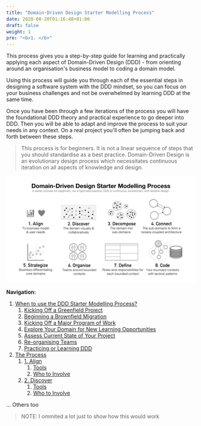 ```yaml
---
title: "Domain-Driven Design Starter Modelling Process"
date: 2020-08-20T01:16:48+01:00
draft: false
weight: 1
pre: "<b>1. </b>"
---
```


This process gives you a step-by-step guide for learning and practically applying each aspect of Domain-Driven Design (DDD) - from orienting around an organisation's business model to coding a domain model.

Using this process will guide you through each of the essential steps in designing a software system with the DDD mindset, so you can focus on your business challenges and not be overwhelmed by learning DDD at the same time.

Once you have been through a few iterations of the process you will have the foundational DDD theory and practical experience to go deeper into DDD. Then you will be able to adapt and improve the process to suit your needs in any context. On a real project you'll often be jumping back and forth between these steps.

> This process is for beginners. It is not a linear sequence of steps that you should standardise as a best practice. Domain-Driven Design is an evolutionary design process which necessitates continuous iteration on all aspects of knowledge and design.

![DDD Starter Modelling Process](resources/ddd-starter-modelling-process.jpg)

__Navigation:__

1. [When to use the DDD Starter Modelling Process?](./when-to-use)
   1. [Kicking Off a Greenfield Project](./when-to-use/#kicking-off-a-greenfield-project)
   1. [Beginning a Brownfield Migration](./when-to-use/#beginning-a-brownfield-migration)
   1. [Kicking Off a Major Program of Work](./when-to-use/#kicking-off-a-major-program-of-work)
   1. [Explore Your Domain for New Learning Opportunities](./when-to-use/#explore-your-domain-for-new-learning-opportunities)
   1. [Assess Current State of Your Project](./when-to-use/#assess-current-state-of-your-project)
   1. [Re-organising Teams](./when-to-use/#re-organising-teams)
   1. [Practicing or Learning DDD](./when-to-use/#practicing-or-learning-ddd)
1. [The Process](./the-process)
   1. [1. Align](./the-process/align)
      1. [Tools](./the-process/align/#tools)
      1. [Who to Involve](./the-process/align/#who-to-involve)
   1. [2. Discover](./the-process/discover)
      1. [Tools](./the-process/discover/#tools-1)
      1. [Who to Involve](./the-process/discover/#who-to-involve-1)

... Others too

> NOTE: I ommited a lot just to show how this would work